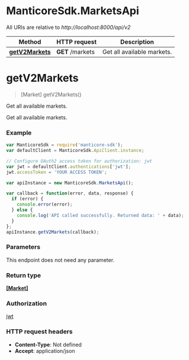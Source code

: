 # ManticoreSdk.MarketsApi

All URIs are relative to *http://localhost:8000/api/v2*

Method | HTTP request | Description
------------- | ------------- | -------------
[**getV2Markets**](MarketsApi.md#getV2Markets) | **GET** /markets | Get all available markets.


<a name="getV2Markets"></a>
# **getV2Markets**
> [Market] getV2Markets()

Get all available markets.

Get all available markets.

### Example
```javascript
var ManticoreSdk = require('manticore-sdk');
var defaultClient = ManticoreSdk.ApiClient.instance;

// Configure OAuth2 access token for authorization: jwt
var jwt = defaultClient.authentications['jwt'];
jwt.accessToken = 'YOUR ACCESS TOKEN';

var apiInstance = new ManticoreSdk.MarketsApi();

var callback = function(error, data, response) {
  if (error) {
    console.error(error);
  } else {
    console.log('API called successfully. Returned data: ' + data);
  }
};
apiInstance.getV2Markets(callback);
```

### Parameters
This endpoint does not need any parameter.

### Return type

[**[Market]**](Market.md)

### Authorization

[jwt](../README.md#jwt)

### HTTP request headers

 - **Content-Type**: Not defined
 - **Accept**: application/json

